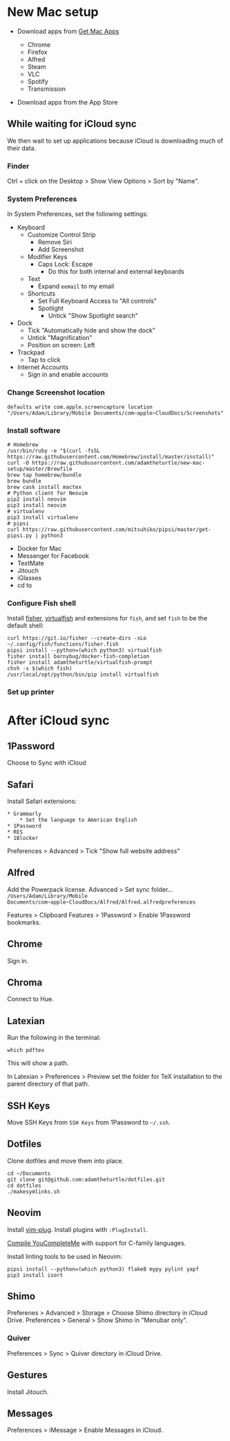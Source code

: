 # New Mac setup

* Download apps from [Get Mac Apps](getmacapps.com)
	* Chrome
	* Firefox
	* Alfred
	* Steam
	* VLC
	* Spotify
	* Transmission

* Download apps from the App Store

## While waiting for iCloud sync

We then wait to set up applications because iCloud is downloading much of their data.

### Finder

Ctrl + click on the Desktop > Show View Options > Sort by "Name".

### System Preferences

In System Preferences, set the following settings:

* Keyboard
	* Customize Control Strip
		* Remove Siri
		* Add Screenshot
	* Modifier Keys
		* Caps Lock: Escape
			* Do this for both internal and external keyboards
	* Text
		* Expand `eemail` to my email
	* Shortcuts
		* Set Full Keyboard Access to "All controls"
		* Spotlight
			* Untick "Show Spotlight search"
* Dock
	* Tick "Automatically hide and show the dock"
	* Untick "Magnification"
	* Position on screen: Left
* Trackpad
	* Tap to click
* Internet Accounts
	* Sign in and enable accounts

### Change Screenshot location

```
defaults write com.apple.screencapture location "/Users/Adam/Library/Mobile Documents/com~apple~CloudDocs/Screenshots"
```

### Install software

```
# Homebrew
/usr/bin/ruby -e "$(curl -fsSL https://raw.githubusercontent.com/Homebrew/install/master/install)"
curl -O https://raw.githubusercontent.com/adamtheturtle/new-mac-setup/master/Brewfile
brew tap homebrew/bundle
brew bundle
brew cask install mactex
# Python client for Neovim
pip2 install neovim
pip3 install neovim
# virtualenv
pip3 install virtualenv
# pipsi
curl https://raw.githubusercontent.com/mitsuhiko/pipsi/master/get-pipsi.py | python3
```

* Docker for Mac
* Messenger for Facebook
* TextMate
* Jitouch
* iGlasses
* cd to

### Configure Fish shell

Install [fisher](https://github.com/fisherman/fisher), [virtualfish](https://github.com/adambrenecki/virtualfish) and extensions for `fish`, and set `fish` to be the default shell:


```
curl https://git.io/fisher --create-dirs -sLo ~/.config/fish/functions/fisher.fish
pipsi install --python=(which python3) virtualfish
fisher install barnybug/docker-fish-completion
fisher install adamtheturtle/virtualfish-prompt
chsh -s $(which fish)
/usr/local/opt/python/bin/pip install virtualfish
```

### Set up printer

# After iCloud sync

## 1Password

Choose to Sync with iCloud

## Safari

Install Safari extensions:

	* Grammarly
		* Set the language to American English
	* 1Password
	* RES
	* 1Blocker

Preferences > Advanced > Tick "Show full website address"

## Alfred

Add the Powerpack license.
Advanced > Set sync folder... `/Users/Adam/Library/Mobile Documents/com~apple~CloudDocs/Alfred/Alfred.alfredpreferences`

Features > Clipboard
Features > 1Password > Enable 1Password bookmarks.

## Chrome

Sign in.

## Chroma

Connect to Hue.

## Latexian

Run the following in the terminal:

	which pdftex

This will show a path.

In Latexian > Preferences > Preview set the folder for TeX installation to the parent directory of that path.

## SSH Keys

Move SSH Keys from `SSH Keys` from 1Password to `~/.ssh`.

## Dotfiles

Clone dotfiles and move them into place.

	cd ~/Documents
	git clone git@github.com:adamtheturtle/dotfiles.git
	cd dotfiles
	./makesymlinks.sh
	
## Neovim

Install [vim-plug](https://github.com/junegunn/vim-plug#installation).
Install plugins with `:PlugInstall`.

[Compile YouCompleteMe](https://github.com/Valloric/YouCompleteMe#mac-os-x) with support for C-family languages.

Install linting tools to be used in Neovim:

	pipsi install --python=(which python3) flake8 mypy pylint yapf
	pip3 install isort

## Shimo

Preferenes > Advanced > Storage > Choose Shimo directory in iCloud Drive.
Preferences > General > Show Shimo in "Menubar only".

### Quiver

Preferences > Sync > Quiver directory in iCloud Drive.

## Gestures

Install Jitouch.

## Messages

Preferences > iMessage > Enable Messages in iCloud.
